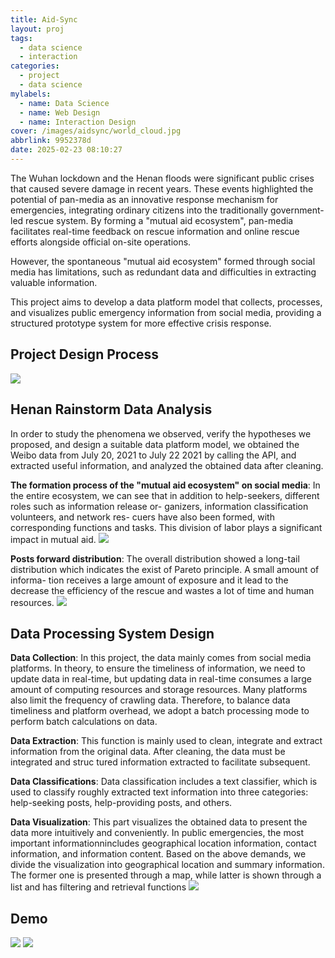 ```yaml
---
title: Aid-Sync
layout: proj
tags:
  - data science
  - interaction
categories:
  - project
  - data science
mylabels:
  - name: Data Science
  - name: Web Design
  - name: Interaction Design
cover: /images/aidsync/world_cloud.jpg
abbrlink: 9952378d
date: 2025-02-23 08:10:27
---
```



The Wuhan lockdown and the Henan floods were significant public crises that caused severe damage in recent years. These events highlighted the potential of pan-media as an innovative response mechanism for emergencies, integrating ordinary citizens into the traditionally government-led rescue system. By forming a "mutual aid ecosystem", pan-media facilitates real-time feedback on rescue information and online rescue efforts alongside official on-site operations.

However, the spontaneous "mutual aid ecosystem" formed through social media has limitations, such as redundant data and difficulties in extracting valuable information. 

This project aims to develop a data platform model that collects, processes, and visualizes public emergency information from social media, providing a structured prototype system for more effective crisis response.


## Project Design Process
![](/images/aidsync/process.png)

## Henan Rainstorm Data Analysis
In order to study the phenomena we observed, verify the hypotheses we proposed, and design a suitable data platform model, we obtained the Weibo data from July 20, 2021 to July 22 2021 by calling the API, and extracted useful information, and analyzed the obtained data after cleaning.

**The formation process of the "mutual aid ecosystem" on social media**: In the entire ecosystem, we can see that in addition to help-seekers, different roles such as information release or- ganizers, information classification volunteers, and network res- cuers have also been formed, with corresponding functions and tasks. This division of labor plays a significant impact in mutual aid.
![](/images/aidsync/mutual_aid_sytem.png)

**Posts forward distribution**: The overall distribution showed a long-tail distribution which indicates the exist of Pareto principle. A small amount of informa- tion receives a large amount of exposure and it lead to the decrease the efficiency of the rescue and wastes a lot of time and human resources.
![](/images/aidsync/posts_forward_distribution.png)

## Data Processing System Design
**Data Collection**: In this project, the data mainly comes from social media platforms. In theory, to ensure the timeliness of information, we need to update data in real-time, but updating data in real-time consumes a large amount of computing resources and storage resources. Many platforms also limit the frequency of crawling data. Therefore, to balance data timeliness and platform overhead, we adopt a batch processing mode to perform batch calculations on data. 

**Data Extraction**: This function is mainly used to clean, integrate and extract information from the original data. After cleaning, the data must be integrated and struc  tured information extracted to facilitate subsequent.

**Data Classifications**: Data classification includes a text classifier, which is used to classify roughly extracted text information into three categories: help-seeking posts, help-providing posts, and others.

**Data Visualization**: This part visualizes the obtained data to present the data more intuitively and conveniently. In public emergencies, the most important informationnincludes geographical location information, contact information, and information content. Based on the above demands, we divide the visualization into geographical location and summary information. The former one is presented through a map, while latter is shown through a list and has filtering and retrieval functions
![](/images/aidsync/system.png)

## Demo
![](/images/aidsync/demo.png)
![](/images/aidsync/demo2.png)
